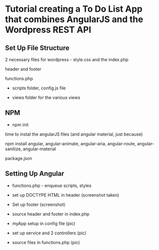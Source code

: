 # Tutorial creating a To Do List App that combines AngularJS and the Wordpress REST API

## Set Up File Structure

2 necessary files for wordpress - style.css and the index.php

header and footer

functions.php

- scripts folder, config.js file

- views folder for the various views

## NPM

- npm init

time to instal the angularJS files (and angular material, just because)

npm install
angular, angular-animate, angular-aria, angular-route, angular-sanitize, angular-material

package.json

## Setting Up Angular

- functions.php - enqueue scripts, styles

- set up DOCTYPE HTML in header (screenshot taken)

- Set up footer (screenshot)

- source header and footer in index.php

- myApp setup in config file (pic)

- set up service and 2 controllers (pic)

- source files in functions.php (pic)
